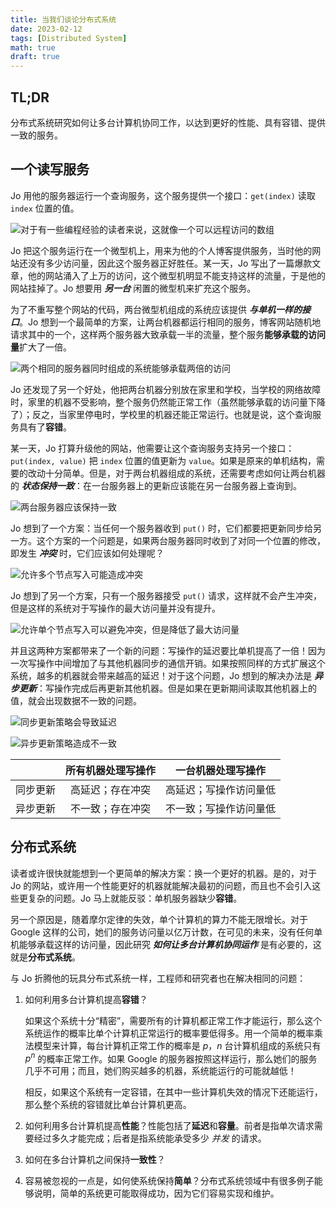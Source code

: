 ```yaml
---
title: 当我们谈论分布式系统
date: 2023-02-12
tags: [Distributed System]
math: true
draft: true
---
```


## TL;DR

分布式系统研究如何让多台计算机协同工作，以达到更好的性能、具有容错、提供一致的服务。

## 一个读写服务

Jo 用他的服务器运行一个查询服务，这个服务提供一个接口：`get(index)` 读取 `index` 位置的值。

![对于有一些编程经验的读者来说，这就像一个可以远程访问的数组](./ro_kv_server_single.excalidraw.png)

Jo 把这个服务运行在一个微型机上，用来为他的个人博客提供服务，当时他的网站还没有多少访问量，因此这个服务器正好胜任。某一天，Jo 写出了一篇爆款文章，他的网站涌入了上万的访问，这个微型机明显不能支持这样的流量，于是他的网站挂掉了。Jo 想要用 ***另一台*** 闲置的微型机来扩充这个服务。

为了不重写整个网站的代码，两台微型机组成的系统应该提供 ***与单机一样的接口***。Jo 想到一个最简单的方案，让两台机器都运行相同的服务，博客网站随机地请求其中的一个，这样两个服务器大致承载一半的流量，整个服务**能够承载的访问量**扩大了一倍。

![两个相同的服务器同时组成的系统能够承载两倍的访问](./ro_kv_server_x2.excalidraw.png)

Jo 还发现了另一个好处，他把两台机器分别放在家里和学校，当学校的网络故障时，家里的机器不受影响，整个服务仍然能正常工作（虽然能够承载的访问量下降了）；反之，当家里停电时，学校里的机器还能正常运行。也就是说，这个查询服务具有了**容错**。

某一天，Jo 打算升级他的网站，他需要让这个查询服务支持另一个接口：`put(index, value)` 把 `index` 位置的值更新为 `value`。如果是原来的单机结构，需要的改动十分简单。但是，对于两台机器组成的系统，还需要考虑如何让两台机器的 ***状态保持一致***：在一台服务器上的更新应该能在另一台服务器上查询到。

![两台服务器应该保持一致](./rw_kv_server.excalidraw.png)

Jo 想到了一个方案：当任何一个服务器收到 `put()` 时，它们都要把更新同步给另一方。这个方案的一个问题是，如果两台服务器同时收到了对同一个位置的修改，即发生 ***冲突*** 时，它们应该如何处理呢？

![允许多个节点写入可能造成冲突](./kv_server_nwrite.excalidraw.png)

Jo 想到了另一个方案，只有一个服务器接受 `put()` 请求，这样就不会产生冲突，但是这样的系统对于写操作的最大访问量并没有提升。

![允许单个节点写入可以避免冲突，但是降低了最大访问量](./kv_server_1write.excalidraw.png)

并且这两种方案都带来了一个新的问题：写操作的延迟要比单机提高了一倍！因为一次写操作中间增加了与其他机器同步的通信开销。如果按照同样的方式扩展这个系统，越多的机器就会带来越高的延迟！对于这个问题，Jo 想到的解决办法是 ***异步更新***：写操作完成后再更新其他机器。但是如果在更新期间读取其他机器上的值，就会出现数据不一致的问题。

![同步更新策略会导致延迟](./kv_server_sync.excalidraw.png)

![异步更新策略造成不一致](./kv_server_async.excalidraw.png)

||所有机器处理写操作|一台机器处理写操作|
|:-:|:-:|:-:|
|同步更新|高延迟；存在冲突|高延迟；写操作访问量低|
|异步更新|不一致；存在冲突|不一致；写操作访问量低|

## 分布式系统

读者或许很快就能想到一个更简单的解决方案：换一个更好的机器。是的，对于 Jo 的网站，或许用一个性能更好的机器就能解决最初的问题，而且也不会引入这些更复杂的问题。Jo 马上就能反驳：单机服务器缺少**容错**。

另一个原因是，随着摩尔定律的失效，单个计算机的算力不能无限增长。对于 Google 这样的公司，她们的服务访问量以亿万计数，在可见的未来，没有任何单机能够承载这样的访问量，因此研究 ***如何让多台计算机协同运作*** 是有必要的，这就是**分布式系统**。

与 Jo 折腾他的玩具分布式系统一样，工程师和研究者也在解决相同的问题：

1. 如何利用多台计算机提高**容错**？
   
   如果这个系统十分“精密”，需要所有的计算机都正常工作才能运行，那么这个系统运作的概率比单个计算机正常运行的概率要低得多。用一个简单的概率乘法模型来计算，每台计算机正常工作的概率是 $p$，$n$ 台计算机组成的系统只有 $p^n$ 的概率正常工作。如果 Google 的服务器按照这样运行，那么她们的服务几乎不可用；而且，她们购买越多的机器，系统能运行的可能就越低！

   相反，如果这个系统有一定容错，在其中一些计算机失效的情况下还能运行，那么整个系统的容错就比单台计算机更高。

2. 如何利用多台计算机提高**性能**？性能包括了**延迟**和**容量**。前者是指单次请求需要经过多久才能完成；后者是指系统能承受多少 *并发* 的请求。

3. 如何在多台计算机之间保持**一致性**？

4. 容易被忽视的一点是，如何使系统保持**简单**？分布式系统领域中有很多例子能够说明，简单的系统更可能取得成功，因为它们容易实现和维护。
